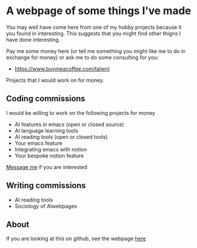 # A webpage of some things I've made

You may well have come here from one of my hobby projects because it you found in interesting. This suggests that you might find other thigns I have done interesting.

Pay me some money here (or tell me something you might like me to do in exchange for money) or ask me to do some consulting for you:

* https://www.buymeacoffee.com/talwrii

Projects that I would work on for money.

## Coding commissions

I would be willing to work on the following projects for money

* AI features in emacs (open or closed source)
* AI language learning tools
* AI reading tools (open or closed tools)
* Your emacs feature
* Integrating emacs with notion
* Your bespoke notion feature

[Message me](https://www.buymeacoffee.com/talwrii) if you are interested

## Writing commissions

* AI reading tools
* Sociology of AIwebpages


## About

If you are looking at this on github, see the webpage [here](https://talwrii.github.io/webpage/)

